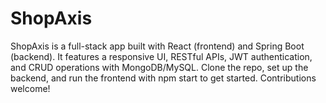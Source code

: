 # ShopAxis
ShopAxis is a full-stack app built with React (frontend) and Spring Boot (backend). It features a responsive UI, RESTful APIs, JWT authentication, and CRUD operations with MongoDB/MySQL. Clone the repo, set up the backend, and run the frontend with npm start to get started. Contributions welcome!
